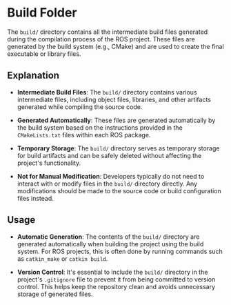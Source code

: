 # Build Folder

The `build/` directory contains all the intermediate build files generated during the compilation process of the ROS project. These files are generated by the build system (e.g., CMake) and are used to create the final executable or library files.

## Explanation

- **Intermediate Build Files**: The `build/` directory contains various intermediate files, including object files, libraries, and other artifacts generated while compiling the source code.
  
- **Generated Automatically**: These files are generated automatically by the build system based on the instructions provided in the `CMakeLists.txt` files within each ROS package.

- **Temporary Storage**: The `build/` directory serves as temporary storage for build artifacts and can be safely deleted without affecting the project's functionality.

- **Not for Manual Modification**: Developers typically do not need to interact with or modify files in the `build/` directory directly. Any modifications should be made to the source code or build configuration files instead.

## Usage

- **Automatic Generation**: The contents of the `build/` directory are generated automatically when building the project using the build system. For ROS projects, this is often done by running commands such as `catkin_make` or `catkin build`.

- **Version Control**: It's essential to include the `build/` directory in the project's `.gitignore` file to prevent it from being committed to version control. This helps keep the repository clean and avoids unnecessary storage of generated files.
